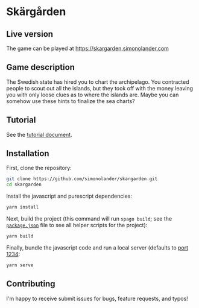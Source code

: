# Skärgården

## Live version

The game can be played at https://skargarden.simonolander.com

## Game description

The Swedish state has hired you to chart the archipelago. You contracted people to scout out all the islands, but they took off with the money leaving you with only loose clues as to where the islands are. Maybe you can somehow use these hints to finalize the sea charts?

## Tutorial

See the [tutorial document](docs/tutorial.md).

## Installation

First, clone the repository:

```sh
git clone https://github.com/simonolander/skargarden.git
cd skargarden
```

Install the javascript and purescript dependencies:

```sh
yarn install
```

Next, build the project (this command will run `spago build`; see the [`package.json`](package.json) file to see
all helper scripts for the project):

```sh
yarn build
```

Finally, bundle the javascript code and run a local server (defaults to [port 1234](http://localhost:1234):

```sh
yarn serve
```

## Contributing

I'm happy to receive submit issues for bugs, feature requests, and typos!
